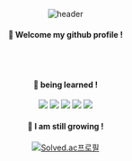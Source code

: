 <div align = "center">

![header](https://capsule-render.vercel.app/api?type=Cylinder&color=timeAuto&text=hayeon)

#### :panda_face: Welcome my github profile !

<br/>
<br/>

#### :milky_way: being learned !

<img src="https://img.shields.io/badge/JAVA-007396?style=for-the-badge&logo=java&logoColor=white">
<img src="https://img.shields.io/badge/MySQL-4479A1?style=for-the-badge&logo=MySQL&logoColor=white">
<img src="https://img.shields.io/badge/Oracle-F80000?style=for-the-badge&logo=Oracle&logoColor=white">
<img src="https://img.shields.io/badge/github-181717?style=for-the-badge&logo=github&logoColor=white">
<img src="https://img.shields.io/badge/aws-232F3E?style=for-the-badge&logo=aws&logoColor=white">

<br/>

#### :bell: I am still growing !
[![Solved.ac프로필](http://mazassumnida.wtf/api/v2/generate_badge?boj=hay709)](https://solved.ac/hay709)
</div>
